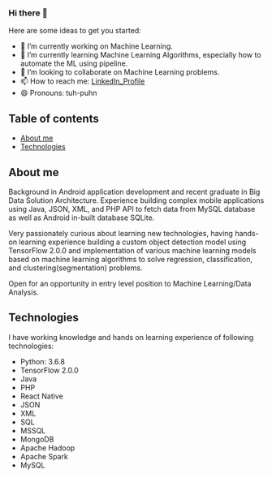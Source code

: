 ### Hi there 👋

Here are some ideas to get you started:

- 🔭 I’m currently working on Machine Learning.
- 🌱 I’m currently learning Machine Learning Algorithms, especially how to automate the ML using pipeline.
- 👯 I’m looking to collaborate on Machine Learning problems.
- 📫 How to reach me: [LinkedIn_Profile](https://www.linkedin.com/in/tapanhpandya/)
- 😄 Pronouns: tuh-puhn

## Table of contents
* [About me](#about-me)
* [Technologies](#technologies)

## About me
Background in Android application development and recent graduate in Big Data Solution Architecture. Experience building complex mobile applications using Java, JSON, XML, and PHP API to fetch data from MySQL database as well as Android in-built database SQLite.

Very passionately curious about learning new technologies, having hands-on learning experience building a custom object detection model using TensorFlow 2.0.0 and implementation of various machine learning models based on machine learning algorithms to solve regression, classification, and clustering(segmentation) problems.

Open for an opportunity in entry level position to Machine Learning/Data Analysis.

## Technologies
I have working knowledge and hands on learning experience of following technologies:
* Python: 3.6.8
* TensorFlow 2.0.0
* Java
* PHP
* React Native
* JSON
* XML
* SQL
* MSSQL
* MongoDB
* Apache Hadoop
* Apache Spark
* MySQL
	
